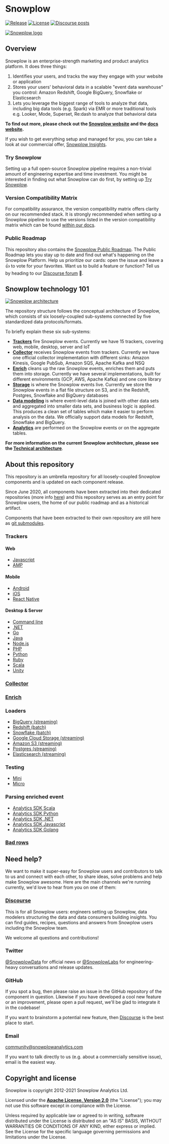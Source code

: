 # Snowplow

[![Release][release-badge]][release]
[![License][license-image]][license]
[![Discourse posts][discourse-image]][discourse]

[![Snowplow logo][logo-image]][website]

## Overview

Snowplow is an enterprise-strength marketing and product analytics platform. It does three things:

1. Identifies your users, and tracks the way they engage with your website or application
2. Stores your users' behavioral data in a scalable "event data warehouse" you control: Amazon Redshift, Google BigQuery, Snowflake or Elasticsearch
3. Lets you leverage the biggest range of tools to analyze that data, including big data tools (e.g. Spark) via EMR or more traditional tools e.g. Looker, Mode, Superset, Re:dash to analyze that behavioral data

**To find out more, please check out the [Snowplow website][website] and the [docs website][docs].**

If you wish to get everything setup and managed for you, you can take a look at our commercial offer, [Snowplow Insights][insights].

### Try Snowplow

Setting up a full open-source Snowplow pipeline requires a non-trivial amount of engineering expertise and time investment.
You might be interested in finding out what Snowplow can do first, by setting up [Try Snowplow][try-snowplow].

### Version Compatibility Matrix

For compatibility assurance, the version compatibility matrix offers clarity on our recommended stack. It is strongly recommended when setting up a Snowplow pipeline to use the versions listed in the version compatibility matrix which can be found [within our docs][version-compatibility].

### Public Roadmap

This repository also contains the [Snowplow Public Roadmap][roadmap]. The Public Roadmap lets you stay up to date and find out what's happening on the Snowplow Platform. Help us prioritize our cards: open the issue and leave a 👍 to vote for your favorites. Want us to build a feature or function? Tell us by heading to our [Discourse forum][discourse] 💬.

## Snowplow technology 101

[![Snowplow architecture][architecture-image]][architecture]

The repository structure follows the conceptual architecture of Snowplow, which consists of six loosely-coupled sub-systems connected by five standardized data protocols/formats.

To briefly explain these six sub-systems:

* **[Trackers][trackers]** fire Snowplow events. Currently we have 15 trackers, covering web, mobile, desktop, server and IoT
* **[Collector][collector]** receives Snowplow events from trackers. Currently we have one official collector implementation with different sinks: Amazon Kinesis, Google PubSub, Amazon SQS, Apache Kafka and NSQ
* **[Enrich][enrich]** cleans up the raw Snowplow events, enriches them and puts them into storage. Currently we have several implementations, built for different environments (GCP, AWS, Apache Kafka) and one core library
* **[Storage][storage]** is where the Snowplow events live. Currently we store the Snowplow events in a flat file structure on S3, and in the Redshift, Postgres, Snowflake and BigQuery databases
* **[Data modeling][data-modeling]** is where event-level data is joined with other data sets and aggregated into smaller data sets, and business logic is applied. This produces a clean set of tables which make it easier to perform analysis on the data. We officially support data models for Redshift, Snowflake and BigQuery.
* **[Analytics][analytics-sdks]** are performed on the Snowplow events or on the aggregate tables.

**For more information on the current Snowplow architecture, please see the [Technical architecture][architecture]**.

## About this repository

This repository is an umbrella repository for all loosely-coupled Snowplow components and is updated on each component release.

Since June 2020, all components have been extracted into their dedicated repositories (more info [here][split-blogpost])
and this repository serves as an entry point for Snowplow users, the home of our public roadmap and as a historical artifact.

Components that have been extracted to their own repository are still here as [git submodules][submodules].

### Trackers

#### Web

* [Javascript](https://github.com/snowplow/snowplow-javascript-tracker)
* [AMP](https://docs.snowplowanalytics.com/docs/collecting-data/collecting-from-own-applications/google-amp-tracker/)

#### Mobile

* [Android](https://github.com/snowplow/snowplow-android-tracker)
* [iOS](https://github.com/snowplow/snowplow-objc-tracker)
* [React Native](https://github.com/snowplow-incubator/snowplow-react-native-tracker)

#### Desktop & Server

* [Command line](https://github.com/snowplow/snowplow-tracking-cli)
* [.NET](https://github.com/snowplow/snowplow-dotnet-tracker)
* [Go](https://github.com/snowplow/snowplow-golang-tracker)
* [Java](https://github.com/snowplow/snowplow-java-tracker)
* [Node.js](https://github.com/snowplow/snowplow-javascript-tracker)
* [PHP](https://github.com/snowplow/snowplow-php-tracker)
* [Python](https://github.com/snowplow/snowplow-python-tracker)
* [Ruby](https://github.com/snowplow/snowplow-ruby-tracker)
* [Scala](https://github.com/snowplow/snowplow-scala-tracker)
* [Unity](https://github.com/snowplow/snowplow-unity-tracker)

### [Collector](https://github.com/snowplow/stream-collector)

### [Enrich](https://github.com/snowplow/enrich)

### Loaders

* [BigQuery (streaming)](https://github.com/snowplow-incubator/snowplow-bigquery-loader)
* [Redshift (batch)](https://github.com/snowplow/snowplow-rdb-loader)
* [Snowflake (batch)](https://github.com/snowplow-incubator/snowplow-snowflake-loader)
* [Google Cloud Storage (streaming)](https://github.com/snowplow-incubator/snowplow-google-cloud-storage-loader)
* [Amazon S3 (streaming)](https://github.com/snowplow/snowplow-s3-loader)
* [Postgres (streaming)](https://github.com/snowplow-incubator/snowplow-postgres-loader)
* [Elasticsearch (streaming)](https://github.com/snowplow/snowplow-elasticsearch-loader)

### Testing

* [Mini](https://github.com/snowplow/snowplow-mini)
* [Micro](https://github.com/snowplow-incubator/snowplow-micro)

### Parsing enriched event

* [Analytics SDK Scala](https://github.com/snowplow/snowplow-scala-analytics-sdk)
* [Analytics SDK Python](https://github.com/snowplow/snowplow-python-analytics-sdk)
* [Analytics SDK .NET](https://github.com/snowplow/snowplow-dotnet-analytics-sdk)
* [Analytics SDK Javascript](https://github.com/snowplow-incubator/snowplow-js-analytics-sdk/)
* [Analytics SDK Golang](https://github.com/snowplow/snowplow-golang-analytics-sdk)

### [Bad rows](https://github.com/snowplow-incubator/snowplow-badrows)

## Need help?

We want to make it super-easy for Snowplow users and contributors to talk to us and connect with each other, to share ideas, solve problems and help make Snowplow awesome. Here are the main channels we're running currently, we'd love to hear from you on one of them:

### [Discourse][discourse]

This is for all Snowplow users: engineers setting up Snowplow, data modelers structuring the data and data consumers building insights. You can find guides, recipes, questions and answers from Snowplow users including the Snowplow team.

We welcome all questions and contributions!

### Twitter

[@SnowplowData][snowplow-twitter] for official news or [@SnowplowLabs][snowplow-labs-twitter] for engineering-heavy conversations and release updates.

### GitHub

If you spot a bug, then please raise an issue in the GitHub repository of the component in question.
Likewise if you have developed a cool new feature or an improvement, please open a pull request,
we'll be glad to integrate it in the codebase!

If you want to brainstorm a potential new feature, then [Discourse][discourse] is the best place to start.

### Email

[community@snowplowanalytics.com][community-email]

If you want to talk directly to us (e.g. about a commercially sensitive issue), email is the easiest way.

## Copyright and license

Snowplow is copyright 2012-2021 Snowplow Analytics Ltd.

Licensed under the **[Apache License, Version 2.0][license]** (the "License");
you may not use this software except in compliance with the License.

Unless required by applicable law or agreed to in writing, software
distributed under the License is distributed on an "AS IS" BASIS,
WITHOUT WARRANTIES OR CONDITIONS OF ANY KIND, either express or implied.
See the License for the specific language governing permissions and
limitations under the License.

[license-image]: https://img.shields.io/badge/license-Apache--2-blue.svg?style=flat
[license]: https://www.apache.org/licenses/LICENSE-2.0

[logo-image]: media/snowplow_logo.png
[website]: https://snowplowanalytics.com
[docs]: https://docs.snowplowanalytics.com/open-source-docs/

[insights]: https://snowplowanalytics.com/products/snowplow-insights/
[version-compatibility]: https://docs.snowplowanalytics.com/docs/pipeline-components-and-applications/version-compatibility-matrix/
[try-snowplow]: https://try.snowplowanalytics.com/?utm_source=github&utm_medium=post&utm_campaign=try-snowplow
[roadmap]: https://github.com/snowplow/snowplow/projects

[architecture-image]: media/snowplow_architecture.png
[architecture]: ./ARCHITECTURE.md

[trackers]: https://github.com/snowplow/snowplow/tree/master/1-trackers
[collector]: https://github.com/snowplow/snowplow/tree/master/2-collectors
[enrich]: https://github.com/snowplow/snowplow/tree/master/3-enrich
[storage]: https://github.com/snowplow/snowplow/tree/master/4-storage
[data-modeling]: https://github.com/snowplow/snowplow/tree/master/5-data-modeling
[analytics-sdks]: https://docs.snowplowanalytics.com/docs/modeling-your-data/analytics-sdk/

[split-blogpost]: https://snowplowanalytics.com/blog/2020/07/16/changing-releasing/
[submodules]: https://git-scm.com/book/en/v2/Git-Tools-Submodules

[discourse-image]: https://img.shields.io/discourse/posts?server=https%3A%2F%2Fdiscourse.snowplowanalytics.com%2F
[discourse]: http://discourse.snowplowanalytics.com/
[snowplow-twitter]: https://twitter.com/SnowplowData
[snowplow-labs-twitter]: https://twitter.com/SnowplowLabs
[community-email]: mailto:community@snowplowanalytics.com

[release]: https://github.com/snowplow/snowplow/releases/tag/21.04
[release-badge]: https://img.shields.io/badge/Snowplow-21.04%20Pennie%20Alps-6638b8
